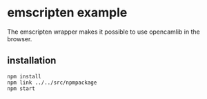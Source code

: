 # emscripten example

The emscripten wrapper makes it possible to use opencamlib in the browser.

## installation

```shell
npm install
npm link ../../src/npmpackage
npm start
```